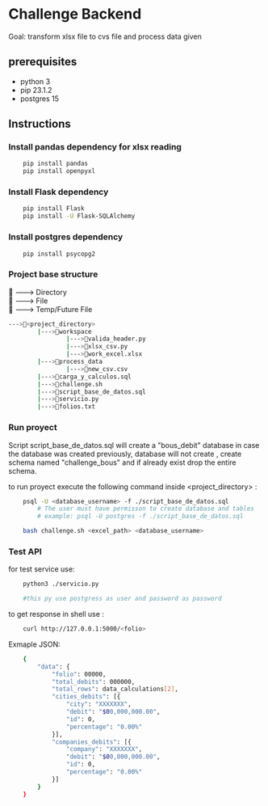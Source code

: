 
# Challenge Backend
Goal: transform xlsx file to cvs file and process data given

## prerequisites

 - python 3
 - pip 23.1.2
 - postgres 15


## Instructions

### Install pandas dependency for xlsx reading

```bash
    pip install pandas
    pip install openpyxl
```

### Install Flask dependency

```bash
    pip install Flask
    pip install -U Flask-SQLAlchemy
```

### Install postgres dependency

```bash
    pip install psycopg2
```


### Project base structure


📁 ---> Directory \
📄 ---> File \
🔮 ---> Temp/Future File

```bash
--->📁<project_directory>
        |--->📁workspace
                |--->📄valida_header.py
                |--->📄xlsx_csv.py
                |--->🔮work_excel.xlsx
        |--->📁process_data
                |--->🔮new_csv.csv
        |--->📄carga_y_calculos.sql
        |--->📄challenge.sh
        |--->📄script_base_de_datos.sql
        |--->📄servicio.py
        |--->🔮folios.txt
```

### Run proyect
Script script_base_de_datos.sql will create a "bous_debit" database in case the database was created previously, database will not create , create schema named "challenge_bous" and if already exist drop the entire schema. 

to run proyect execute the following command inside <project_directory> :

```bash
    psql -U <database_username> -f ./script_base_de_datos.sql
        # The user must have permisson to create database and tables 
        # example: psql -U postgres -f ./script_base_de_datos.sql

    bash challenge.sh <excel_path> <database_username>
```

### Test API

for test service use: 

```bash
    python3 ./servicio.py

    #this py use postgress as user and password as password
```

to get response in shell use :

```bash
    curl http://127.0.0.1:5000/<folio>
```

Exmaple JSON:


```bash
    {
        "data": {
            "folio": 00000,
            "total_debits": 000000,
            "total_rows": data_calculations[2],
            "cities_debits": [{
                "city": "XXXXXXX",
                "debit": "$00,000,000.00",
                "id": 0,
                "percentage": "0.00%"
            }],
            "companies_debits": [{
                "company": "XXXXXXX",
                "debit": "$00,000,000.00",
                "id": 0,
                "percentage": "0.00%"
            }]
        }
    }
```
